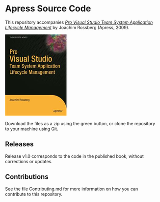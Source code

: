 # Apress Source Code

This repository accompanies [*Pro Visual Studio Team System Application Lifecycle Management*](http://www.apress.com/9781430210801) by Joachim Rossberg (Apress, 2009).

![Cover image](9781430210801.jpg)

Download the files as a zip using the green button, or clone the repository to your machine using Git.

## Releases

Release v1.0 corresponds to the code in the published book, without corrections or updates.

## Contributions

See the file Contributing.md for more information on how you can contribute to this repository.
